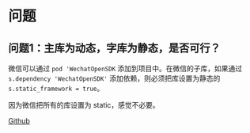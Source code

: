 # 问题

## 问题1：主库为动态，字库为静态，是否可行？

微信可以通过 `pod 'WechatOpenSDK` 添加到项目中。在微信的子库，如果通过 `s.dependency 'WechatOpenSDK'` 添加依赖，则必须把库设置为静态的 `s.static_framework = true`。

因为微信把所有的库设置为 static，感觉不必要。


[Github](https://github.com/CocoaPods/CocoaPods/issues/7355)